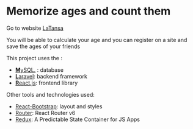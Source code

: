 # Memorize ages and count them

Go to website <a href='https://latansa.herokuapp.com/'>LaTansa</a>

You will be able to calculate your age and you can register on a site and save the ages of your friends

This project uses the :

- [**M**ySQL.](https://www.mysql.com/) : database
- [**L**aravel](https://laravel.com/): backend framework
- [**R**eact.js](https://en.reactjs.org/): frontend library

Other tools and technologies used:

- [React-Bootstrap](https://react-bootstrap.github.io/): layout and styles
- [Router](https://reactrouter.com/): React Router v6
- [Redux](https://redux.js.org/): A Predictable State Container for JS Apps
